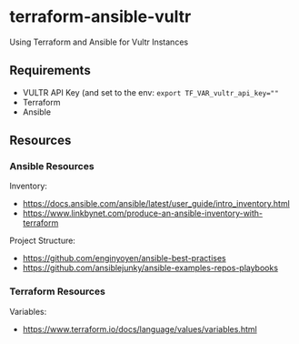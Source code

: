 # terraform-ansible-vultr
Using Terraform and Ansible for Vultr Instances

## Requirements

- VULTR API Key (and set to the env: `export TF_VAR_vultr_api_key=""`
- Terraform
- Ansible

## Resources

### Ansible Resources

Inventory:

- https://docs.ansible.com/ansible/latest/user_guide/intro_inventory.html
- https://www.linkbynet.com/produce-an-ansible-inventory-with-terraform

Project Structure:

- https://github.com/enginyoyen/ansible-best-practises
- https://github.com/ansiblejunky/ansible-examples-repos-playbooks

### Terraform Resources

Variables:

- https://www.terraform.io/docs/language/values/variables.html
